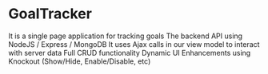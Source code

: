 # GoalTracker

It is a single page application for tracking goals
The backend API using NodeJS / Express / MongoDB
It uses Ajax calls in our view model to interact with server data
Full CRUD functionality
Dynamic UI Enhancements using Knockout (Show/Hide, Enable/Disable, etc)
